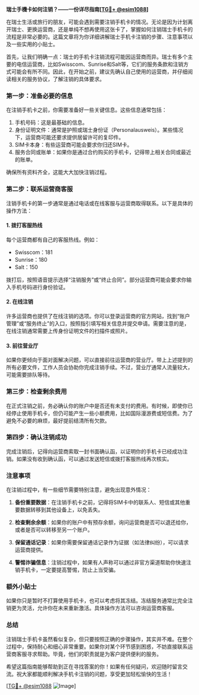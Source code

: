 **瑞士手機卡如何注销？——一份详尽指南[[TG💪+ @esim1088](https://t.me/s/esim1088)]**

在瑞士生活或旅行的朋友，可能会遇到需要注销手机卡的情况。无论是因为计划离开瑞士、更换运营商，还是单纯不想再使用这张卡了，掌握如何注销瑞士手机卡的流程是非常必要的。这篇文章将为你详细讲解瑞士手机卡注销的步骤、注意事项以及一些实用的小贴士。

首先，让我们明确一点：瑞士的手机卡注销流程可能因运营商而异。瑞士有多个主要的电信运营商，比如Swisscom、Sunrise和Salt等，它们的服务条款和注销方式可能会有所不同。因此，在开始之前，建议先确认自己使用的运营商，并仔细阅读相关的服务协议，了解注销的具体要求。

### **第一步：准备必要的信息**
在注销手机卡之前，你需要准备好一些关键信息。这些信息通常包括：
1. 手机号码：这是最基础的信息。
2. 身份证明文件：通常是护照或瑞士身份证（Personalausweis）。某些情况下，运营商可能还要求提供居留许可的复印件。
3. SIM卡本身：有些运营商可能会要求你归还SIM卡。
4. 服务合同或账单：如果你是通过合约购买的手机卡，记得带上相关合同或最近的账单。

确保所有资料齐全，这能大大加快注销过程。

### **第二步：联系运营商客服**
注销手机卡的第一步通常是通过电话或在线客服与运营商取得联系。以下是具体的操作方法：

#### **1. 拨打客服热线**
每个运营商都有自己的客服热线。例如：
- Swisscom：181
- Sunrise：180
- Salt：150

拨打后，按照语音提示选择“注销服务”或“终止合同”。部分运营商可能会要求你输入手机号码进行身份验证。

#### **2. 在线注销**
许多运营商也提供了在线注销的选项。你可以登录运营商的官方网站，找到“账户管理”或“服务终止”的入口，按照指引填写相关信息并提交申请。需要注意的是，在线注销通常需要上传身份证明文件的扫描件或照片。

#### **3. 前往营业厅**
如果你更倾向于面对面解决问题，可以直接前往运营商的营业厅。带上上述提到的所有必要文件，工作人员会协助你完成注销手续。不过，营业厅通常人流量较大，可能需要排队等待。

### **第三步：检查剩余费用**
在正式注销之前，务必确认你的账户中是否还有未支付的费用。有时候，即使你已经停止使用手机卡，但仍可能产生一些小额费用，比如国际漫游费或短信费。为了避免不必要的麻烦，最好提前结清所有欠款。

### **第四步：确认注销成功**
完成注销后，记得向运营商索取一封书面确认函，以证明你的手机卡已经成功注销。如果没有收到确认函，可以通过发送短信或拨打客服热线再次核实。

### **注意事项**
在注销过程中，有一些细节需要特别注意，避免出现意外情况：

1. **备份重要数据**：在注销手机卡之前，记得将SIM卡中的联系人、短信或其他重要数据转移到其他设备上，以免丢失。
   
2. **检查剩余余额**：如果你的账户中有预存余额，询问运营商是否可以退还给你，或者是否可以转移至另一个账户。

3. **保留通话记录**：如果你需要保留通话记录作为证据（如法律纠纷），可以请求运营商提供。

4. **警惕诈骗信息**：注销过程中，如果有人声称可以通过非官方渠道帮助你快速注销手机卡，一定要提高警惕，防止上当受骗。

### **额外小贴士**
如果你只是暂时不打算使用手机卡，也可以考虑将其冻结。冻结服务通常比完全注销更为灵活，允许你在未来重新激活。具体操作方法可以咨询运营商客服。

### **总结**
注销瑞士手机卡虽然看似复杂，但只要按照正确的步骤操作，其实并不难。在整个过程中，保持耐心和细心非常重要。如果你对某个环节感到困惑，不妨直接联系运营商客服寻求帮助。毕竟，他们的职责就是为客户提供便利的服务。

希望这篇指南能够帮助到正在寻找答案的你！如果有任何疑问，欢迎随时留言交流。祝大家都能顺利解决手机卡注销的问题，享受更加轻松愉快的生活！

[[TG💪+ @esim1088](https://t.me/s/esim1088) ![Image](https://i.postimg.cc/4NQfJmqS/Snipaste-2025-05-13-00-14-12.png)]